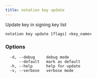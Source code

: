 ```yaml
---
title: notation key update
---
```


Update key in signing key list

```shell
notation key update [flags] <key_name>
```

### Options

```
  -d, --debug     debug mode
      --default   mark as default
  -h, --help      help for update
  -v, --verbose   verbose mode
```

